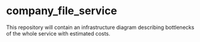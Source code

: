 # company_file_service
This repository will contain an infrastructure diagram describing bottlenecks of the whole service with estimated costs.
